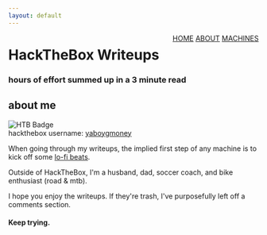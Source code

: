 ```yaml
---
layout: default
---
```

<html>
<div class="topnav">  
  <div style="float:right">
    <a href="https://yaboygmoney.github.io/htb/index.html">HOME</a>
    <a href="https://yaboygmoney.github.io/htb/about.html">ABOUT</a>
    <a href="https://yaboygmoney.github.io/htb/machines.html">MACHINES</a>
  </div>
</div>
</html>

# HackTheBox Writeups
### hours of effort summed up in a 3 minute read
## about me

![HTB Badge](https://www.hackthebox.eu/badge/image/56685)<BR>
hackthebox username: [yaboygmoney](https://www.hackthebox.eu/home/users/profile/56685)

When going through my writeups, the implied first step of any machine is to kick off some [lo-fi beats](https://youtu.be/bebuiaSKtU4).

Outside of HackTheBox, I'm a husband, dad, soccer coach, and bike enthusiast (road & mtb).

I hope you enjoy the writeups. If they're trash, I've purposefully left off a comments section.

#### Keep trying.

